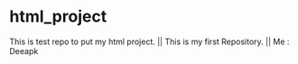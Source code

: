 # html_project
This is test repo to put my html project. ||
This is my first Repository. || 
Me : Deeapk
